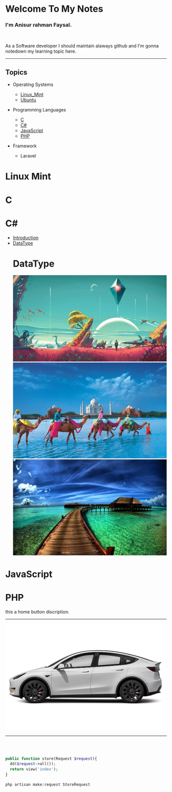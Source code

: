 # Welcome To My Notes
### I'm Anisur rahman Faysal.

<br>
<p>As a Software developer I should maintain alaways github and I'm gonna notedown my learning topic here.</p>
<hr>

## Topics

- Operating Systems
  - [Linux_Mint](#linuxmint)
  - [Ubuntu](#ubuntu)


- Programming Languages
  - [C](#c)
  - [C#](#c#)
  - [JavaScript](#javascript)
  - [PHP](#php)
  
- Framework
  - Laravel

# Linux Mint <a name="linuxmint"></a>
# C <a name="c"></a> 
# C# <a name="c#">
 - [Introduction](#introduction)
 - [DataType](#datatype)
   # DataType <a name="datatype">
    <img src="images/1080p.jpg">
    <img src="images/10820162.jpg">
    <img src="images/wallpaper2you_136093.jpg">
   </a>
</a>

    

# JavaScript <a name="javascript"></a> 
# PHP <a name="php"></a> 

 this a home button discription.
<br>
<hr>

<img src="images/1af0ca3f-5236-47a5-a487-32b49ec94f27.webp">

<hr>
<br>

```php

public function store(Request $request){
  dd($request->all());
  return view('index');
}
```

```bash
php artisan make:request StoreRequest
```
